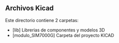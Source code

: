 ## Archivos Kicad ##
Este directorio contiene 2 carpetas:
<ul>
  <li>[lib] Librerias de componentes y modelos 3D</li>
  <li>[modulo_SIM7000G] Carpeta del proyecto KICAD</li>
  <ul>


